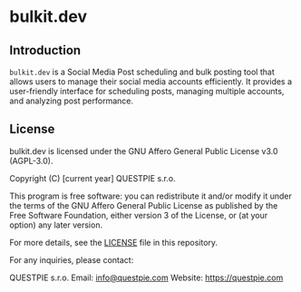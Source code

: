 # bulkit.dev

## Introduction

`bulkit.dev` is a Social Media Post scheduling and bulk posting tool that allows users to manage their social media accounts efficiently. It provides a user-friendly interface for scheduling posts, managing multiple accounts, and analyzing post performance.




## License

bulkit.dev is licensed under the GNU Affero General Public License v3.0 (AGPL-3.0).

Copyright (C) [current year] QUESTPIE s.r.o.

This program is free software: you can redistribute it and/or modify it under the terms of the GNU Affero General Public License as published by the Free Software Foundation, either version 3 of the License, or (at your option) any later version.

For more details, see the [LICENSE](LICENSE) file in this repository.

For any inquiries, please contact:

QUESTPIE s.r.o.
Email: info@questpie.com
Website: https://questpie.com
